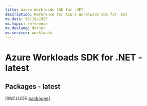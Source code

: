 ```yaml
---
title: Azure Workloads SDK for .NET
description: Reference for Azure Workloads SDK for .NET
ms.date: 07/16/2025
ms.topic: reference
ms.devlang: dotnet
ms.service: workloads
---
```

# Azure Workloads SDK for .NET - latest
## Packages - latest
[!INCLUDE [packages](workloads-index.md)]